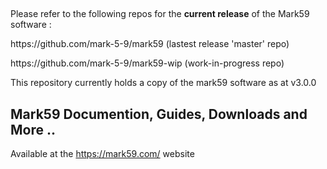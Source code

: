 ## 

<p>Please refer to the following repos for the <b>current release</b> of the Mark59 software :
<br> 
<p>   https://github.com/mark-5-9/mark59   (lastest release 'master' repo)
<p>   https://github.com/mark-5-9/mark59-wip   (work-in-progress repo)
  
<p>This repository currently holds a copy of the mark59 software as at v3.0.0  


## Mark59 Documention, Guides, Downloads and More ..

Available at the https://mark59.com/ website
